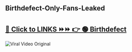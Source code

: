 
 ## Birthdefect-Only-Fans-Leaked

# <h2><a href="https://clipsfans.com/Birthdefect&ref=git">🔗 Click to LINKS ⏩⏩ 👉 🟢 Birthdefect </a></h2>

<a href="https://clipsfans.com/Birthdefect&ref=git" rel="nofollow" data-target="animated-image.originalLink"><img src="https://i.ibb.co.com/xMMVF88/686577567.gif" alt="Viral Video Original" style="max-width: 100%; display: inline-block;" data-target="animated-image.originalImage"></a>
